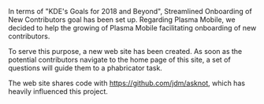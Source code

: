 In terms of "KDE's Goals for 2018 and Beyond", Streamlined Onboarding of New Contributors goal has been set up. Regarding Plasma Mobile, we decided to help the growing of Plasma Mobile facilitating onboarding of new contributors. 

To serve this purpose, a new web site has been created. As soon as the potential contributors navigate to the home page of this site, a set of questions will guide them to a phabricator task.

The web site shares code with https://github.com/jdm/asknot, which has heavily influenced this project.
